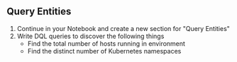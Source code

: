## Query Entities

1. Continue in your Notebook and create a new section for "Query Entities"
2. Write DQL queries to discover the following things
    * Find the total number of hosts running in environment
    * Find the distinct number of Kubernetes namespaces